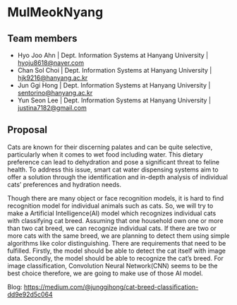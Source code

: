 # MulMeokNyang

## Team members

- Hyo Joo Ahn | Dept. Information Systems at Hanyang University | <hyoju8618@naver.com>
- Chan Sol Choi | Dept. Information Systems at Hanyang University | <hjk9216@hanyang.ac.kr>
- Jun Ggi Hong | Dept. Information Systems at Hanyang University | <sentorino@hanyang.ac.kr>
- Yun Seon Lee | Dept. Information Systems at Hanyang University | <justina7182@gmail.com>

## Proposal

Cats are known for their discerning palates and can be quite selective, particularly when it comes to wet food including water. This dietary preference can lead to dehydration and pose a significant threat to feline health. To address this issue, smart cat water dispensing systems aim to offer a solution through the identification and in-depth analysis of individual cats’ preferences and hydration needs.

Though there are many object or face recognition models, it is hard to find recognition model for individual animals such as cats. So, we will try to make a Artificial Intelligence(AI) model which recognizes individual cats with classifying cat breed. Assuming that one household own one or more than two cat breed, we can recognize individual cats. If there are two or more cats with the same breed, we are planning to detect them using simple algorithms like color distinguishing. There are requirements that need to be fulfilled. Firstly, the model should be able to detect the cat itself with image data. Secondly, the model should be able to recognize the cat’s breed. For image classification, Convolution Neural Network(CNN) seems to be the best choice therefore, we are going to make use of those AI model.

Blog: <https://medium.com/@junggihong/cat-breed-classification-dd9e92d5c064>
